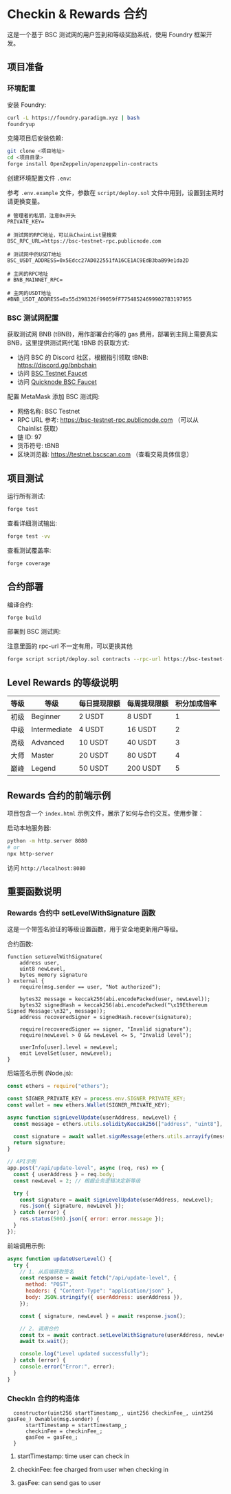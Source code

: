 # Checkin & Rewards 合约

这是一个基于 BSC 测试网的用户签到和等级奖励系统，使用 Foundry 框架开发。

## 项目准备

### 环境配置

安装 Foundry:

```bash
curl -L https://foundry.paradigm.xyz | bash
foundryup
```

克隆项目后安装依赖:

```bash
git clone <项目地址>
cd <项目目录>
forge install OpenZeppelin/openzeppelin-contracts
```

创建环境配置文件 `.env`:

参考 `.env.example` 文件，参数在 `script/deploy.sol` 文件中用到，设置到主网时请更换变量。

```.env
# 管理者的私钥，注意0x开头
PRIVATE_KEY=

# 测试网的RPC地址，可以从ChainList里搜索
BSC_RPC_URL=https://bsc-testnet-rpc.publicnode.com

# 测试网中的USDT地址
BSC_USDT_ADDRESS=0x5Edcc27AD022551fA16CE1AC9EdB3baB99e1da2D

# 主网的RPC地址
# BNB_MAINNET_RPC=

# 主网的USDT地址
#BNB_USDT_ADDRESS=0x55d398326f99059fF775485246999027B3197955
```

### BSC 测试网配置

获取测试网 BNB (tBNB)，用作部署合约等的 gas 费用，部署到主网上需要真实 BNB，这里提供测试网代笔 tBNB 的获取方式:

- 访问 BSC 的 Discord 社区，根据指引领取 tBNB: https://discord.gg/bnbchain
- 访问 [BSC Testnet Faucet](https://testnet.bnbchain.org/faucet-smart)
- 访问 [Quicknode BSC Faucet](https://faucet.quicknode.com/binance-smart-chain/bnb-testnet)

配置 MetaMask 添加 BSC 测试网:

- 网络名称: BSC Testnet
- RPC URL 参考: https://bsc-testnet-rpc.publicnode.com （可以从 Chainlist 获取）
- 链 ID: 97
- 货币符号: tBNB
- 区块浏览器: https://testnet.bscscan.com （查看交易具体信息）

## 项目测试

运行所有测试:

```bash
forge test
```

查看详细测试输出:

```bash
forge test -vv
```

查看测试覆盖率:

```bash
forge coverage
```

## 合约部署

编译合约:

```bash
forge build
```

部署到 BSC 测试网:

注意里面的 rpc-url 不一定有用，可以更换其他

```bash
forge script script/deploy.sol contracts --rpc-url https://bsc-testnet-rpc.publicnode.com --broadcast
```

## Level Rewards 的等级说明

| 等级 | 等级 | 每日提现限额 | 每周提现限额 | 积分加成倍率 |
|------|------|--------------|--------------|--------------|
| 初级 | Beginner | 2 USDT | 8 USDT | 1 |
| 中级 | Intermediate | 4 USDT | 16 USDT | 2 |
| 高级 | Advanced | 10 USDT | 40 USDT | 3 |
| 大师 | Master | 20 USDT | 80 USDT | 4 |
| 巅峰 | Legend | 50 USDT | 200 USDT | 5 |

## Rewards 合约的前端示例

项目包含一个 `index.html` 示例文件，展示了如何与合约交互。使用步骤：

启动本地服务器:

```bash
python -m http.server 8080
# or
npx http-server
```

访问 `http://localhost:8080`

## 重要函数说明

### Rewards 合约中 setLevelWithSignature 函数

这是一个带签名验证的等级设置函数，用于安全地更新用户等级。

合约函数:

```solidity
function setLevelWithSignature(
    address user,
    uint8 newLevel,
    bytes memory signature
) external {
    require(msg.sender == user, "Not authorized");

    bytes32 message = keccak256(abi.encodePacked(user, newLevel));
    bytes32 signedHash = keccak256(abi.encodePacked("\x19Ethereum Signed Message:\n32", message));
    address recoveredSigner = signedHash.recover(signature);

    require(recoveredSigner == signer, "Invalid signature");
    require(newLevel > 0 && newLevel <= 5, "Invalid level");

    userInfo[user].level = newLevel;
    emit LevelSet(user, newLevel);
}
```

后端签名示例 (Node.js):

```javascript
const ethers = require("ethers");

const SIGNER_PRIVATE_KEY = process.env.SIGNER_PRIVATE_KEY;
const wallet = new ethers.Wallet(SIGNER_PRIVATE_KEY);

async function signLevelUpdate(userAddress, newLevel) {
  const message = ethers.utils.solidityKeccak256(["address", "uint8"], [userAddress, newLevel]);

  const signature = await wallet.signMessage(ethers.utils.arrayify(message));
  return signature;
}

// API示例
app.post("/api/update-level", async (req, res) => {
  const { userAddress } = req.body;
  const newLevel = 2; // 根据业务逻辑决定新等级

  try {
    const signature = await signLevelUpdate(userAddress, newLevel);
    res.json({ signature, newLevel });
  } catch (error) {
    res.status(500).json({ error: error.message });
  }
});
```

前端调用示例:

```javascript
async function updateUserLevel() {
  try {
    // 1. 从后端获取签名
    const response = await fetch("/api/update-level", {
      method: "POST",
      headers: { "Content-Type": "application/json" },
      body: JSON.stringify({ userAddress: userAddress }),
    });

    const { signature, newLevel } = await response.json();

    // 2. 调用合约
    const tx = await contract.setLevelWithSignature(userAddress, newLevel, signature);
    await tx.wait();

    console.log("Level updated successfully");
  } catch (error) {
    console.error("Error:", error);
  }
}
```

### CheckIn 合约的构造体

```solidity
  constructor(uint256 startTimestamp_, uint256 checkinFee_, uint256 gasFee_) Ownable(msg.sender) {
      startTimestamp = startTimestamp_;
      checkinFee = checkinFee_;
      gasFee = gasFee_;
  }
```

1. startTimestamp: time user can check in

2. checkinFee: fee charged from user when checking in

3. gasFee: can send gas to user
